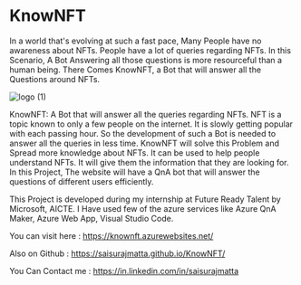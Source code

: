 # KnowNFT
In a world that's evolving at such a fast pace, Many People have no awareness about NFTs. People have a lot of queries regarding NFTs. In this Scenario, A Bot Answering all those questions is more resourceful than a human being. There Comes KnowNFT, a Bot that will answer all the Questions around NFTs.

![logo (1)](https://user-images.githubusercontent.com/92928975/161300704-d9d66479-3271-4937-91d3-69dc273ade2e.png)

KnowNFT: A Bot that will answer all the queries regarding NFTs.
NFT is a topic known to only a few people on the internet. It is slowly getting popular with each passing hour. So the development of such a Bot is needed to answer all the queries in less time. KnowNFT will solve this Problem and Spread more knowledge about NFTs. It can be used to help people understand NFTs. It will give them the information that they are looking for. In this Project, The website will have a QnA bot that will answer the questions of different users efficiently.

This Project is developed during my internship at Future Ready Talent by Microsoft, AICTE.
I Have used few of the azure services like Azure QnA Maker, Azure Web App, Visual Studio Code.

You can visit here : https://knownft.azurewebsites.net/

Also on Github : https://saisurajmatta.github.io/KnowNFT/

You Can Contact me : https://in.linkedin.com/in/saisurajmatta

